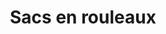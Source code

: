 ---
title: Sacs en rouleaux
description: ""
image: src/assets/images/bags-on-roll.jpeg
imageAlt: Un sac en rouleau
tags:
  - plasticCategories_fr
products:
  - title: 12*15*.01
    subtitle: HDPE
    specs:
      - "Dimension: 12 x 15 pouces"
      - "Épaisseur: 10 microns"
      - "Par rouleau: 1000pcs"
  - title: 12*15 HD
    subtitle: HDPE
    specs:
      - "Dimension: 12 x 15 pouces"
      - "Épaisseur: 12 microns"
      - "Par rouleau: 500pcs, 1000pcs"
  - title: 30*40 HD
    subtitle: HDPE
    specs:
      - "Dimension: 30 x 40 cms"
      - "Épaisseur: 12 microns"
      - "Par rouleau: 500pcs"
  - title: 9*12 HD
    subtitle: HDPE
    specs:
      - "Dimension: 9 x 12 pouces"
      - "Épaisseur: 12 microns"
      - "Par rouleau: 500pcs"
---